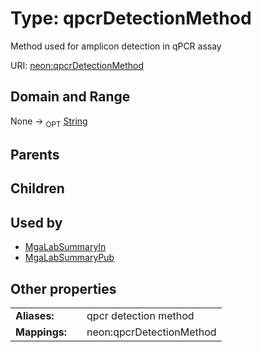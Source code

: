 
# Type: qpcrDetectionMethod


Method used for amplicon detection in qPCR assay

URI: [neon:qpcrDetectionMethod](https://data.neonscience.org/qpcrDetectionMethod)


## Domain and Range

None ->  <sub>OPT</sub> [String](types/String.md)

## Parents


## Children


## Used by

 * [MgaLabSummaryIn](MgaLabSummaryIn.md)
 * [MgaLabSummaryPub](MgaLabSummaryPub.md)

## Other properties

|  |  |  |
| --- | --- | --- |
| **Aliases:** | | qpcr detection method |
| **Mappings:** | | neon:qpcrDetectionMethod |

